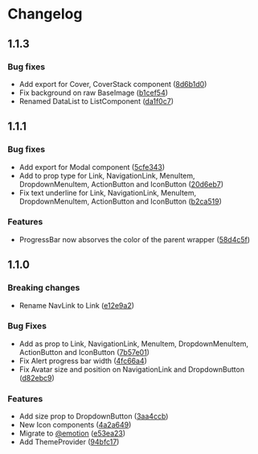 # Changelog

## 1.1.3

### Bug fixes

- Add export for Cover, CoverStack component ([8d6b1d0](https://github.com/daroucha/remaster-ui/commit/8d6b1d0ab8d5fa2031539ca53d8fa45209b07ce4))
- Fix background on raw BaseImage ([b1cef54](https://github.com/daroucha/remaster-ui/commit/b1cef54c73baadd67a0524947be080ac56230986))
- Renamed DataList to ListComponent ([da1f0c7](https://github.com/daroucha/remaster-ui/commit/da1f0c716458b6737ec993941acee6adc72b64e3))

## 1.1.1

### Bug fixes

- Add export for Modal component ([5cfe343](https://github.com/daroucha/remaster-ui/commit/5cfe34387699c4ca3c78869df9872baae67a1605))
- Add to prop type for Link, NavigationLink, MenuItem, DropdownMenuItem, ActionButton and IconButton ([20d6eb7](https://github.com/daroucha/remaster-ui/commit/20d6eb7c64168eda26f48dcd286ba537a0844150))
- Fix text underline for Link, NavigationLink, MenuItem, DropdownMenuItem, ActionButton and IconButton ([b2ca519](https://github.com/daroucha/remaster-ui/commit/b2ca5191c1b8ba06c3a7b7bc25ff72823c8fef3b))

### Features

- ProgressBar now absorves the color of the parent wrapper ([58d4c5f](https://github.com/daroucha/remaster-ui/commit/58d4c5f493df80439857473e40f0132fcc49926a))

## 1.1.0

### Breaking changes

- Rename NavLink to Link ([e12e9a2](https://github.com/daroucha/remaster-ui/commit/e12e9a20447b1c0df1c7f77a3356636352defe01))

### Bug Fixes

- Add as prop to Link, NavigationLink, MenuItem, DropdownMenuItem, ActionButton and IconButton ([7b57e01](https://github.com/daroucha/remaster-ui/commit/7b57e0195836dc60faca1f0125a62e9b8e6ca28f))
- Fix Alert progress bar width ([4fc66a4](https://github.com/daroucha/remaster-ui/commit/4fc66a48874561690a72c5a7f4c54e9a901a1b5d))
- Fix Avatar size and position on NavigationLink and DropdownButton ([d82ebc9](https://github.com/daroucha/remaster-ui/commit/d82ebc9b44290b1aa5c3beb667bdea4a657eead5))

### Features

- Add size prop to DropdownButton ([3aa4ccb](https://github.com/daroucha/remaster-ui/commit/3aa4ccbc2ff4a59f7d14c61b805cbe2a16806fbc))
- New Icon components ([4a2a649](https://github.com/daroucha/remaster-ui/commit/4a2a649eb01838421d746cf4b75b8fb0140585ac))
- Migrate to [@emotion](https://emotion.sh/docs/styled) ([e53ea23](https://github.com/daroucha/remaster-ui/commit/e53ea2359e23188dc3b496e9df04bb834a54e37a))
- Add ThemeProvider ([94bfc17](https://github.com/daroucha/remaster-ui/commit/94bfc177830c618a9c6600014a3d695195c5e2d9))
